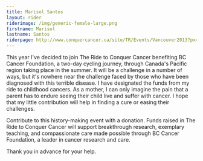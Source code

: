```yaml
---
title: Marisol Santos
layout: rider
riderimage: /img/generic-female-large.png
firstname: Marisol
lastname: Santos
riderpage: http://www.conquercancer.ca/site/TR/Events/Vancouver2013?px=3114576&pg=personal&fr_id=1441
---
```


This year I've decided to join The Ride to Conquer Cancer benefiting BC Cancer Foundation, a two-day cycling journey, through Canada's Pacific region taking place in the summer. It will be a challenge in a number of ways, but it's nowhere near the challenge faced by those who have been diagnosed with this terrible disease.
I have designated the funds from my ride to childhood cancers.  As a mother, I can only imagine the pain that a parent has to endure seeing their child live and suffer with cancer.  I hope that my little contribution will help in finding a cure or easing their challenges.

Contribute to this history-making event with a donation. Funds raised in The Ride to Conquer Cancer will support breakthrough research, exemplary teaching, and compassionate care made possible through BC Cancer Foundation, a leader in cancer research and care.

Thank you in advance for your help.